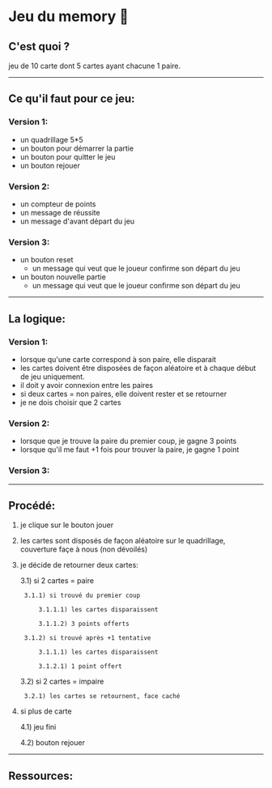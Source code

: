 # Jeu du memory 🧩

## C'est quoi ?

jeu de 10 carte dont 5 cartes ayant chacune 1 paire.

____
## Ce qu'il faut pour ce jeu:


### Version 1:
* un quadrillage 5*5
* un bouton pour démarrer la partie
* un bouton pour quitter le jeu
* un bouton rejouer

### Version 2:
* un compteur de points
* un message de réussite
* un message d'avant départ du jeu

### Version 3:

* un bouton reset
    * un message qui veut que le joueur confirme son départ du jeu
* un bouton nouvelle partie
    * un message qui veut que le joueur confirme son départ du jeu

___
## La logique:

### Version 1:

* lorsque qu'une carte correspond à son paire, elle disparait
* les cartes doivent être disposées de façon aléatoire et à chaque début de jeu uniquement.
* il doit y avoir connexion entre les paires
* si deux cartes = non paires, elle doivent rester et se retourner
* je ne dois choisir que 2 cartes


### Version 2:
* lorsque que je trouve la paire du premier coup, je gagne 3 points
* lorsque qu'il me faut +1 fois pour trouver la paire, je gagne 1 point
### Version 3:

___
## Procédé:

1) je clique sur le bouton jouer

2) les cartes sont disposés de façon aléatoire sur le quadrillage, couverture façe à nous (non dévoilés)

3) je décide de retourner deux cartes:

    3.1) si 2 cartes = paire

        3.1.1) si trouvé du premier coup

            3.1.1.1) les cartes disparaissent

            3.1.1.2) 3 points offerts

        3.1.2) si trouvé après +1 tentative

            3.1.1.1) les cartes disparaissent

            3.1.2.1) 1 point offert

    3.2) si 2 cartes = impaire

        3.2.1) les cartes se retournent, face caché

4) si plus de carte

    4.1) jeu fini

    4.2) bouton rejouer

___
## Ressources:

